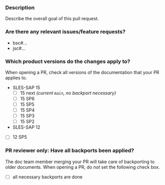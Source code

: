 ### Description

Describe the overall goal of this pull request.


### Are there any relevant issues/feature requests?

* bsc#...
* jsc#...


### Which product versions do the changes apply to?

When opening a PR, check all versions of the documentation that your PR applies to.

- SLES-SAP 15
  - [ ] 15 next *(current `main`, no backport necessary)*
  - [ ] 15 SP6
  - [ ] 15 SP5
  - [ ] 15 SP4
  - [ ] 15 SP3
  - [ ] 15 SP2
 - SLES-SAP 12
  - [ ] 12 SP5 

### PR reviewer only: Have all backports been applied?

The doc team member merging your PR will take care of backporting to older documents.
When opening a PR, do *not* set the following check box.

- [ ] all necessary backports are done
